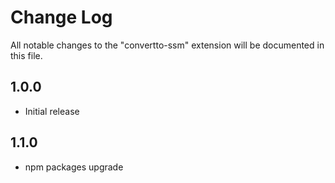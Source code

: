 # Change Log

All notable changes to the "convertto-ssm" extension will be documented in this file.

## 1.0.0

- Initial release

## 1.1.0

- npm packages upgrade
